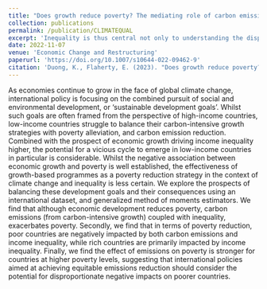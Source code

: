 ```yaml
---
title: "Does growth reduce poverty? The mediating role of carbon emissions and income inequality"
collection: publications
permalink: /publication/CLIMATEQUAL
excerpt: 'Inequality is thus central not only to understanding the disproportionate impacts of climate change, but also its root causes.'
date: 2022-11-07
venue: 'Economic Change and Restructuring'
paperurl: 'https://doi.org/10.1007/s10644-022-09462-9'
citation: 'Duong, K., Flaherty, E. (2023). "Does growth reduce poverty? The mediating role of carbon emissions and income inequality." <i>Econ Change Restruct</i>. 56, 3309–3334'
---
```


As economies continue to grow in the face of global climate change, international policy is focusing on the combined pursuit of social and environmental development, or ‘sustainable development goals’. Whilst such goals are often framed from the perspective of high-income countries, low-income countries struggle to balance their carbon-intensive growth strategies with poverty alleviation, and carbon emission reduction. Combined with the prospect of economic growth driving income inequality higher, the potential for a vicious cycle to emerge in low-income countries in particular is considerable. Whilst the negative association between economic growth and poverty is well established, the effectiveness of growth-based programmes as a poverty reduction strategy in the context of climate change and inequality is less certain. We explore the prospects of balancing these development goals and their consequences using an international dataset, and generalized method of moments estimators. We find that although economic development reduces poverty, carbon emissions (from carbon-intensive growth) coupled with inequality, exacerbates poverty. Secondly, we find that in terms of poverty reduction, poor countries are negatively impacted by both carbon emissions and income inequality, while rich countries are primarily impacted by income inequality. Finally, we find the effect of emissions on poverty is stronger for countries at higher poverty levels, suggesting that international policies aimed at achieving equitable emissions reduction should consider the potential for disproportionate negative impacts on poorer countries.
